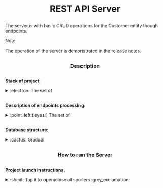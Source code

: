 <h1>
  <p align="center">
    REST API Server
  </p>
</h1>

The server is with basic CRUD operations for the Customer entity though endpoints.

> [!NOTE]
>  The operation of the server is demonstrated in the release notes. 

##
<h3>
  <p align="center">
    Description
  </p>
</h3>

##
###
**Stack of project:**

<details>
<summary>:electron:	The set of</summary>
  
###
- Backend:
  - Java (21);
  - Spring Boot (3.3.0):
    - Hibernate;
    - Tomcat;
    - JUnit Jupiter and Mockito.
  - Maven (3.9.9);
  - Jacoco (0.8.12).
- Frontend:
  - None.
- Database:
  - PostgreSQL (16.3)
- Authentication:
  - None.

</details>

##
### 
**Description of endpoints processing:**

<details>
<summary>:point_left:(:eyes:] The set of</summary>

###
Read all customers
<details>
<summary>:triangular_flag_on_post: Configuration</summary>

###
- HTTP Query: GET
- Link: ../api/customers
- Response body:
  - id: Long
  - fullName: String
  - email: String
  - phone: String

</details>

###
Read customer
<details>
<summary>:triangular_flag_on_post: Configuration</summary>

###
- HTTP Query: GET
- Link: ../api/customers/{id}
- Response body:
  - id: Long
  - fullName: String
  - email: String
  - phone: String

</details>

###
Create customer
<details>
<summary>:triangular_flag_on_post: Configuration</summary>
  
###
- HTTP Query: POST
- Link: ../api/customers
- Content-Type: application/json
- Body:
  - FullName: String (2..50 chars including whitespaces)
  - email: String (2..100 chars, unique, should include exactly one @)
  - phone: String (6..14 chars, only digits, should start from +, optional field)
- Response body:
  - id: Long
  - fullName: String
  - email: String
  - phone: String

</details>

###
Update customer
<details>
<summary>:triangular_flag_on_post: Configuration</summary>

###
- HTTP Query: PUT
- Link: ../api/customers/{id}
- Content-Type: application/json
- Body:
  - id: Long
  - FullName: String (2..50 chars including whitespaces)
  - email: String (not editable)
  - phone: String (6..14 chars, only digits, should start from +)
- Response body:
  - id: Long
  - fullName: String
  - email: String
  - phone: String

</details>

###
Delete customer
<details>
<summary>:triangular_flag_on_post: Configuration</summary>

###
- HTTP Query: DELETE
- Link: ../api/customers/{id}
Just mark a customer as deleted, but leave his data in DB. Related DB column: is_active.

</details>

</details>

##
### 
**Database structure:**

<details>
<summary>:cactus:	Gradual</summary>

###
- `Schema`:
  - customerhub;
- `Table`:
  - customers;
- `Table structure`:
  - id:
    - bigint;
    - not Null;
    - primary key.
  - created:
    - bigint;
    - not Null.
  - updated:
    - bigint;
    - not Null.
  - full_name:
    - character varying;
    - not Null;
    - lentgth (50).
  - email:
    - character varying;
    - not Null,
    - lentgth (100).
  - phone:
    - character varying;
    - Nullable;
    - lentgth (14).
  - is_active:
    - boolean;
    - not Null.
    
</details>

##
<h3>
  <p align="center">
    How to run the Server
  </p>
</h3>

##

**Project launch instructions.**

<details>
<summary>:shipit: Tap it to open\close all spoilers :grey_exclamation:</summary>

##

**I. Ensure that the following components are installed** on your device:

<details>
<summary>:fire_extinguisher: Ensured that</summary>
  
###
- `Java` 21 (previous versions can't be supported, check it yourself);

- `Maven` (version 3.9.9 or higher);

- `PostgreSQL` and `psql JDBC driver` (or another database and his JDBC driver, but another DBs can't be supported, check it yourself);

- `Git` (if you plan to clone the project from a repository).

</details>

##

**II. Clone the Project** or download its in ZIP file

<details>
<summary>:rainbow: As across Bifrost ㄟ( ▔-▔ )ㄏ</summary>
  
###
- `Use Git` to clone the project repository onto your device:

> ```
> git clone https://github.com/NeZLiPand/CustomerHub.git
> ```

- Or `use the button` **[<> Code]** to download on main page of the project, as on this screenshot:
  - [*1st step*](https://github.com/user-attachments/assets/48067ebe-a8a5-46ff-822e-472d5fd5d6af);
  - [*2nd step*](https://github.com/user-attachments/assets/72ea9414-83fb-45b9-8b53-1577a28a69f3).

- `Or use another way`, which you prefer and can 😁👌.

</details>

##

**III. Set it up**
 
<details>
<summary>:milky_way: As God our galaxy</summary>

###
You have to `change configuration` of `the server` in the file application.properties located at the path:
```
yourPathToTheProjectFolder/src/main/resources/application.properties
```
- The server is configured to hear port: `8888`;
- `You have to change the "Login" and "password"` to match one of the "users" in your database, for example, "postgres" and "postgres".

Or create and configure application.yml, then you have to delete application.properties file.

**Here is explain of others field** of application.properties file:

<details>
<summary>:herb: Other field</summary>

##

###
**About spring.jpa.`open-in-view` field:**

<details>
<summary>:leaves: Tap it</summary>
  
###
This parameter determines whether the JPA session will be open for viewing (Open Session in View) during an HTTP request. It controls access to lazy-loaded data after the transaction has ended. Possible values:

- true — the JPA session remains open after the transaction ends, allowing lazy loading of data within the HTTP request.

- false — the JPA session closes after the transaction ends, and lazy loading outside the transaction will throw a LazyInitializationException.

</details>

##

###
**About spring.jpa.`hibernate.ddl-auto` field:**

<details>
<summary>:leaves: Tap it</summary>
  
###
This parameter defines the strategy for automatically managing the Hibernate database schema (DDL — Data Definition Language). Possible values:

- none — no changes are applied to the database schema. Hibernate will not automatically create, update, or delete tables.

- update — Hibernate updates the schema while preserving existing data. It creates new tables and columns but does not delete or modify existing ones.

- create — Hibernate creates a new database schema at startup, deleting all existing tables.

- create-drop — Hibernate creates a new database schema at startup and deletes it after the application stops.

- validate — checks whether the existing database schema matches the entities in your code, but does not make any changes.

- create-only — creates the schema based on entities, but doesn’t drop it after the application stops (rarely used).
</details>

##

###
**About spring.jpa.`show-sql` field:**

<details>
<summary>:leaves: Tap it</summary>
  
###
This parameter controls whether SQL queries are displayed in the console. Possible values:

- true — displays the SQL queries generated by Hibernate in the logs.

- false — SQL queries will not be displayed in the logs.

</details>

##

###
**About spring.jpa.`properties.hibernate.format_sql` field:**

<details>
<summary>:leaves: Tap it</summary>
  
###
This parameter controls the formatting of SQL queries in the output. Possible values:

- true — SQL queries will be formatted, meaning they will be easy to read (split across multiple lines with indentation).

- false — SQL queries will be displayed as a single continuous line (unformatted).

</details>

</details>

</details>

##

**IV. Build the Project**

<details>
<summary>:tornado: Build it</summary>
  
###
- Build the project using Maven by your IDE. 

- Or navigate to the root directory of the project and run the following command in your cmd:
> ```
> mvn clean install
> ```

[*Tap here if it doesn't work, but Maven has already installed*](https://mkyong.com/maven/how-to-install-maven-in-windows/)

</details>

##

**V. Run the Project**

<details>
<summary>:comet: Run it</summary>
  
###
After the successful build, run the project with the following command:

```
mvn spring-boot:run
```

[*Tap here if it doesn't work, but Maven has already installed and you skip same link in previous step*](https://mkyong.com/maven/how-to-install-maven-in-windows/)

</details>

##

**VI. Check Availability**

<details>
<summary>:sun_behind_large_cloud: Brother whaat's that</summary>
  
###
If the project starts successfully, it will be available in your browser at the following link:
```
http://localhost:8888
```

But if you want to check how it works, I recommend installing [*Postman*](https://www.postman.com/downloads/)

</details>

##

**VII. Notes**

<details>
<summary>:deciduous_tree: It's helpful</summary>

###
- Ensure that all dependencies in the pom.xml file are correctly configured.
- When deciding whether to build your project as a JAR file, or as a WAR file it's important to consider the architecture and environment in which your application will run.

<details>
<summary>:herb: The benefits of JAR and WAR files (short)</summary>

##
###
<details>
<summary>:leaves: When to use a JAR file</summary>

###
- Spring Boot applications: If your project is built with Spring Boot, creating a JAR file is the standard approach. Spring Boot produces self-contained JAR files that bundle all necessary dependencies and can run independently on any machine with a Java Runtime Environment (JRE) or Java Development Kit (JDK).
- Easy distribution and deployment: A JAR file is convenient for distribution and deployment on different machines or servers. All that is required to run it is a working installation of Java.

</details>

##
###
<details>
<summary>:leaves: When to use a WAR file</summary>

###
- For web applications using WAR files: If your project is more traditional and intended to be deployed on web servers (e.g., Apache Tomcat or JBoss), creating a WAR file might be more appropriate. WAR files are better suited for web applications that need to be deployed in servlet containers.
- Containers (Docker): For complex infrastructures or microservice-based architectures, containerizing your application with Docker might be a better solution. This ensures a consistent environment across all devices, regardless of the operating system or configurations.
- Executable (native) packages: If you need the application to run directly as a binary file, there are tools available to convert Java applications into native executables for different OS platforms (e.g., GraalVM).

</details>

</details>

</details>
